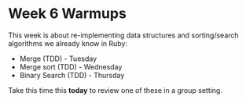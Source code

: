 # Week 6 Warmups

This week is about re-implementing data structures and sorting/search algorithms we already know in Ruby:

- Merge (TDD) - Tuesday
- Merge sort (TDD) - Wednesday
- Binary Search (TDD) - Thursday

Take this time this **today** to review one of these in a group setting.
